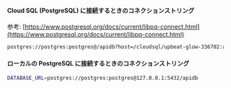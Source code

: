 #### Cloud SQL (PostgreSQL) に接続するときのコネクションストリング  

参考: [https://www.postgresql.org/docs/current/libpq-connect.html](https://www.postgresql.org/docs/current/libpq-connect.html)

```sh
postgres://postgres:postgres@/apidb?host=/cloudsql/upbeat-glow-336702:asia-northeast1:postgres-instance
```

#### ローカルの PostgreSQL に接続するときのコネクションストリング

```sh
DATABASE_URL=postgres://postgres:postgres@127.0.0.1:5432/apidb
```
